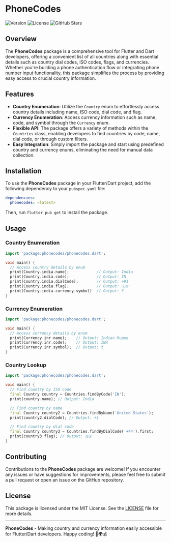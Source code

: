 # PhoneCodes

![Version](https://img.shields.io/pub/v/phonecodes)
![License](https://img.shields.io/github/license/heysreelal/phonecodes)
![GitHub Stars](https://img.shields.io/github/stars/heysreelal/phonecodes?style=social)

## Overview

The **PhoneCodes** package is a comprehensive tool for Flutter and Dart developers, offering a convenient list of all countries along with essential details such as country dial codes, ISO codes, flags, and currencies. Whether you're building a phone authentication flow or integrating phone number input functionality, this package simplifies the process by providing easy access to crucial country information.

## Features

- **Country Enumeration**: Utilize the `Country` enum to effortlessly access country details including name, ISO code, dial code, and flag.
- **Currency Enumeration**: Access currency information such as name, code, and symbol through the `Currency` enum.
- **Flexible API**: The package offers a variety of methods within the `Countries` class, enabling developers to find countries by code, name, dial code, or through custom filters.
- **Easy Integration**: Simply import the package and start using predefined country and currency enums, eliminating the need for manual data collection.

## Installation

To use the **PhoneCodes** package in your Flutter/Dart project, add the following dependency to your `pubspec.yaml` file:

```yaml
dependencies:
  phonecodes: <latest>
```

Then, run `flutter pub get` to install the package.

## Usage

### Country Enumeration

```dart
import 'package:phonecodes/phonecodes.dart';

void main() {
  // Access country details by enum
  print(Country.india.name);            // Output: India
  print(Country.india.code);            // Output: IN
  print(Country.india.dialCode);        // Output: +91
  print(Country.india.flag);            // Output: 🇮🇳
  print(Country.india.currency.symbol)  // Output: ₹
}
```

### Currency Enumeration

```dart
import 'package:phonecodes/phonecodes.dart';

void main() {
  // Access currency details by enum
  print(Currency.inr.name);    // Output: Indian Rupee
  print(Currency.inr.code);    // Output: INR
  print(Currency.inr.symbol);  // Output: ₹
}
```

### Country Lookup

```dart
import 'package:phonecodes/phonecodes.dart';

void main() {
  // Find country by ISO code
  final Country country = Countries.findByCode('IN');
  print(country.name); // Output: India

  // Find country by name
  final Country country2 = Countries.findByName('United States');
  print(country2.dialCode); // Output: +1

  // Find country by dial code
  final Country country3 = Countries.findByDialCode('+44').first;
  print(country3.flag); // Output: 🇬🇧
}
```

## Contributing

Contributions to the **PhoneCodes** package are welcome! If you encounter any issues or have suggestions for improvements, please feel free to submit a pull request or open an issue on the GitHub repository.

## License

This package is licensed under the MIT License. See the [LICENSE](LICENSE) file for more details.

---

**PhoneCodes** - Making country and currency information easily accessible for Flutter/Dart developers. Happy coding! 🚀🌍💰